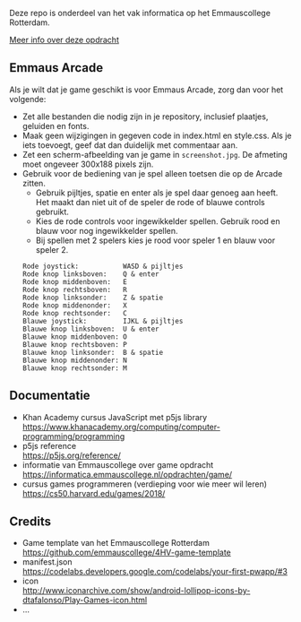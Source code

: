 Deze repo is onderdeel van het vak informatica op het Emmauscollege Rotterdam.

[Meer info over deze opdracht](https://informatica.emmauscollege.nl/opdrachten/game/)

## Emmaus Arcade
Als je wilt dat je game geschikt is voor Emmaus Arcade, zorg dan voor het volgende:
- Zet alle bestanden die nodig zijn in je repository, inclusief plaatjes, geluiden en fonts.
- Maak geen wijzigingen in gegeven code in index.html en style.css. Als je iets toevoegt, geef dat dan duidelijk met commentaar aan.
- Zet een scherm-afbeelding van je game in `screenshot.jpg`. De afmeting moet ongeveer 300x188 pixels zijn.
- Gebruik voor de bediening van je spel alleen toetsen die op de Arcade zitten.<br>
  - Gebruik pijltjes, spatie en enter als je spel daar genoeg aan heeft. Het maakt dan niet uit of de speler de rode of blauwe controls gebruikt.
  - Kies de rode controls voor ingewikkelder spellen. Gebruik rood en blauw voor nog ingewikkelder spellen.
  - Bij spellen met 2 spelers kies je rood voor speler 1 en blauw voor speler 2.
  ```
  Rode joystick:           WASD & pijltjes
  Rode knop linksboven:    Q & enter
  Rode knop middenboven:   E 
  Rode knop rechtsboven:   R 
  Rode knop linksonder:    Z & spatie
  Rode knop middenonder:   X
  Rode knop rechtsonder:   C
  Blauwe joystick:         IJKL & pijltjes
  Blauwe knop linksboven:  U & enter
  Blauwe knop middenboven: O
  Blauwe knop rechtsboven: P
  Blauwe knop linksonder:  B & spatie
  Blauwe knop middenonder: N
  Blauwe knop rechtsonder: M
  ```

## Documentatie
- Khan Academy cursus JavaScript met p5js library <br>
https://www.khanacademy.org/computing/computer-programming/programming
- p5js reference <br>
https://p5js.org/reference/
- informatie van Emmauscollege over game opdracht <br>
https://informatica.emmauscollege.nl/opdrachten/game/
- cursus games programmeren (verdieping voor wie meer wil leren)
https://cs50.harvard.edu/games/2018/

## Credits
- Game template van het Emmauscollege Rotterdam <br>
        https://github.com/emmauscollege/4HV-game-template
- manifest.json <br>
        https://codelabs.developers.google.com/codelabs/your-first-pwapp/#3
- icon <br>
        http://www.iconarchive.com/show/android-lollipop-icons-by-dtafalonso/Play-Games-icon.html
- ...
